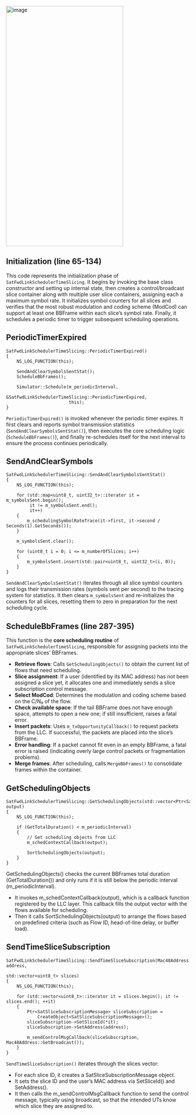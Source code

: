 <img width="321" height="657" alt="image" src="https://github.com/user-attachments/assets/dfad3800-1be6-4792-891f-923d53b951ce" />


## Initialization (line 65-134)

This code represents the initialization phase of `SatFwdLinkSchedulerTimeSlicing`. It begins by invoking the base class constructor and setting up internal state, then creates a control/broadcast slice container along with multiple user slice containers, assigning each a maximum symbol rate. It initializes symbol counters for all slices and verifies that the most robust modulation and coding scheme (ModCod) can support at least one BBFrame within each slice’s symbol rate. Finally, it schedules a periodic timer to trigger subsequent scheduling operations.

## PeriodicTimerExpired 

```
SatFwdLinkSchedulerTimeSlicing::PeriodicTimerExpired()
{
    NS_LOG_FUNCTION(this);

    SendAndClearSymbolsSentStat();
    ScheduleBbFrames();

    Simulator::Schedule(m_periodicInterval,
                        &SatFwdLinkSchedulerTimeSlicing::PeriodicTimerExpired,
                        this);
}
```
`PeriodicTimerExpired()` is invoked whenever the periodic timer expires. It first clears and reports symbol transmission statistics (`SendAndClearSymbolsSentStat()`), then executes the core scheduling logic (`ScheduleBbFrames()`), and finally re-schedules itself for the next interval to ensure the process continues periodically.

## SendAndClearSymbols 
```
SatFwdLinkSchedulerTimeSlicing::SendAndClearSymbolsSentStat()
{
    NS_LOG_FUNCTION(this);

    for (std::map<uint8_t, uint32_t>::iterator it = m_symbolsSent.begin();
         it != m_symbolsSent.end();
         it++)
    {
        m_schedulingSymbolRateTrace(it->first, it->second / Seconds(1).GetSeconds());
    }

    m_symbolsSent.clear();

    for (uint8_t i = 0; i <= m_numberOfSlices; i++)
    {
        m_symbolsSent.insert(std::pair<uint8_t, uint32_t>(i, 0));
    }
}
```
`SendAndClearSymbolsSentStat()` iterates through all slice symbol counters and logs their transmission rates (symbols sent per second) to the tracing system for statistics. It then clears `m_symbolsSent` and re-initializes the counters for all slices, resetting them to zero in preparation for the next scheduling cycle.

## ScheduleBbFrames (line 287-395)

This function is the **core scheduling routine** of `SatFwdLinkSchedulerTimeSlicing`, responsible for assigning packets into the appropriate slices’ BBFrames.

- **Retrieve flows**: Calls `GetSchedulingObjects()` to obtain the current list of flows that need scheduling.  
- **Slice assignment**: If a user (identified by its MAC address) has not been assigned a slice yet, it allocates one and immediately sends a slice subscription control message.  
- **Select ModCod**: Determines the modulation and coding scheme based on the C/N₀ of the flow.  
- **Check available space**: If the tail BBFrame does not have enough space, attempts to open a new one; if still insufficient, raises a fatal error.  
- **Insert packets**: Uses `m_txOpportunityCallback()` to request packets from the LLC. If successful, the packets are placed into the slice’s BBFrame.  
- **Error handling**: If a packet cannot fit even in an empty BBFrame, a fatal error is raised (indicating overly large control packets or fragmentation problems).  
- **Merge frames**: After scheduling, calls `MergeBbFrames()` to consolidate frames within the container.  

## GetSchedulingObjects
```
SatFwdLinkSchedulerTimeSlicing::GetSchedulingObjects(std::vector<Ptr<SatSchedulingObject>>& output)
{
    NS_LOG_FUNCTION(this);

    if (GetTotalDuration() < m_periodicInterval)
    {
        // Get scheduling objects from LLC
        m_schedContextCallback(output);

        SortSchedulingObjects(output);
    }
}
```
GetSchedulingObjects() checks the current BBFrames total duration (GetTotalDuration()) and only runs if it is still below the periodic interval (m_periodicInterval).

- It invokes m_schedContextCallback(output), which is a callback function registered by the LLC layer. This callback fills the output vector with the flows available for scheduling.
- Then it calls SortSchedulingObjects(output) to arrange the flows based on predefined criteria (such as Flow ID, head-of-line delay, or buffer load).

## SendTimeSliceSubscription

```
SatFwdLinkSchedulerTimeSlicing::SendTimeSliceSubscription(Mac48Address address,
                                                          std::vector<uint8_t> slices)
{
    NS_LOG_FUNCTION(this);

    for (std::vector<uint8_t>::iterator it = slices.begin(); it != slices.end(); ++it)
    {
        Ptr<SatSliceSubscriptionMessage> sliceSubscription =
            CreateObject<SatSliceSubscriptionMessage>();
        sliceSubscription->SetSliceId(*it);
        sliceSubscription->SetAddress(address);

        m_sendControlMsgCallback(sliceSubscription, Mac48Address::GetBroadcast());
    }
}
```
`SendTimeSliceSubscription()` iterates through the slices vector:
- For each slice ID, it creates a SatSliceSubscriptionMessage object.
- It sets the slice ID and the user’s MAC address via SetSliceId() and SetAddress().
- It then calls the m_sendControlMsgCallback function to send the control message, typically using broadcast, so that the intended UTs know which slice they are assigned to.

